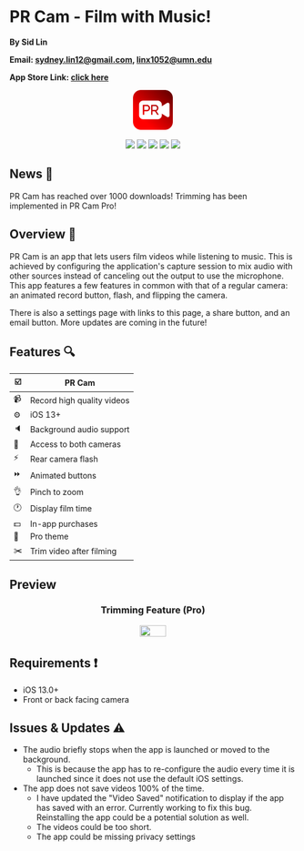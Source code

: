 # PR Cam - Film with Music!

**By Sid Lin**

**Email: sydney.lin12@gmail.com, linx1052@umn.edu**

**App Store Link: [click here](https://apps.apple.com/us/app/pr-cam/id1493299604?ls=1)**

<p align="center">
<img src="PR Cam Rounded.png" width="70" height="70"/>
</p>

<p align="center">
  <img src="https://img.shields.io/badge/Downloads-1k+-blue"/>
  <img src="https://img.shields.io/badge/iOS-13.0%2B-blue"/>
  <img src="https://img.shields.io/badge/Swift-5.1-orange"/>
  <img src="https://img.shields.io/github/last-commit/sydneylin12/pr-cam"/>
  <img src="https://img.shields.io/github/repo-size/sydneylin12/pr-cam"/>
</p>

## News :tada:
PR Cam has reached over 1000 downloads!
Trimming has been implemented in PR Cam Pro!

## Overview :page_with_curl:

PR Cam is an app that lets users film videos while listening to music. This is achieved by configuring the application's capture session to mix audio with other sources instead of canceling out the output to use the microphone. This app features a few features in common with that of a regular camera: an animated record button, flash, and flipping the camera.

There is also a settings page with links to this page, a share button, and an email button. More updates are coming in the future!

## Features :mag:

| :ballot_box_with_check: | PR Cam      
| -------------- | ---------------------
| :video_camera: | Record high quality videos             
| :gear:         | iOS 13+
| :speaker:      | Background audio support
| :repeat:       | Access to both cameras               
| :zap:          | Rear camera flash  
| :fast_forward: | Animated buttons
| :ok_hand:      | Pinch to zoom
| :clock1:       | Display film time
| :dollar:       | In-app purchases
| :red_circle:   | Pro theme
| :scissors:     | Trim video after filming

## Preview

<h3 align="center">Trimming Feature (Pro)</h3>
<p align="center">
<img src="TrimPreview.gif" width="30%" height="30%"/>
</p>

## Requirements :heavy_exclamation_mark:
* iOS 13.0+
* Front or back facing camera

## Issues & Updates :warning:
* The audio briefly stops when the app is launched or moved to the background. 
  - This is because the app has to re-configure the audio every time it is launched since it does not use the default iOS settings.
* The app does not save videos 100% of the time.
  - I have updated the "Video Saved" notification to display if the app has saved with an error. Currently working to fix this bug. Reinstalling the app could be a potential solution as well.
  - The videos could be too short.
  - The app could be missing privacy settings

